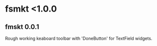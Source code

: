 # fsmkt <1.0.0

## fmskt 0.0.1
Rough working keaboard toolbar with 'DoneButton' for TextField widgets.

